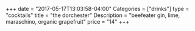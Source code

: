 +++
date = "2017-05-17T13:03:58-04:00"
Categories = ["drinks"]
type = "cocktails"
title = "the dorchester"
Description = "beefeater gin, lime, maraschino, organic grapefruit"
price = "14"
+++